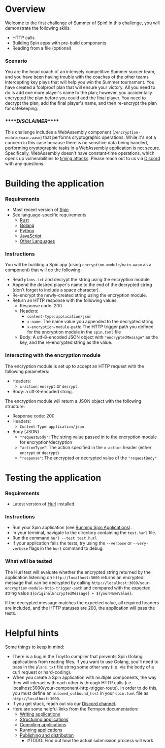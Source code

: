 # Overview 

Welcome to the first challenge of Summer of Spin! In this challenge, you will demonstrate the following skills:

- HTTP calls
- Building Spin apps with pre-build components
- Reading from a file (optional)

### Scenario

You are the head coach of an intensely competitive Summer soccer team, and you have been having trouble with the coaches of the other teams intercepting key plays that will help you win the Summer tournament. You have created a foolproof plan that will ensure your victory. All you need to do is add one more player's name to the plan; however, you accidentally encrypted the plan before you could add the final player. You need to decrypt the plan, add the final player's name, and then re-encrypt the plan for safekeeping.


### \*\*\*\**DISCLAIMER*\*\*\*\*

This challenge includes a WebAssembly component (`/encryption-module/main.wasm`) that performs cryptographic operations. While it's not a concern in this case because there is no sensitive data being handled, performing cryptographic tasks in a WebAssembly application is not secure. Specifically, WebAssembly doesn't have constant-time operations, which opens up vulnerabilities to [timing attacks](https://en.m.wikipedia.org/wiki/Timing_attack). Please reach out to us via [Discord](https://www.fermyon.com/blog/fermyon-discord) with any questions. 

# Building the application

### Requirements

- Most recent version of [Spin](https://developer.fermyon.com/spin/v2/install)
- See language-specific requirements
    - [Rust](https://developer.fermyon.com/spin/v2/rust-components)
    - [Golang](https://developer.fermyon.com/spin/v2/go-components)
    - [Python](https://developer.fermyon.com/spin/v2/python-components)
    - [JavaScript](https://developer.fermyon.com/spin/v2/javascript-components)
    - [Other Languages](https://developer.fermyon.com/spin/v2/other-languages)

### Instructions

You will be building a Spin app (using `encryption-module/main.wasm` as a component) that will do the following:

- Read `plans.txt` and decrypt the string using the encryption module.
- Append the desired player's name to the end of the decrypted string (don't forget to include a space character).
- Re-encrypt the newly-created string using the encryption module.
- Return an HTTP response with the following values:
    - Response code: 200
    - Headers:
        - `content-type`: `application/json`
        - `x-name`: The name value you appended to the decrypted string
        - `x-encryption-module-path`: The HTTP trigger path you defined for the encryption module in the `spin.toml` file
    - Body: A utf-8-encoded JSON object with `"encryptedMessage"` as the key, and the re-encrypted string as the value.

### Interacting with the encryption module

The encryption module is set up to accept an HTTP request with the following parameters: 

- Headers:
    - `x-action`: `encrypt` or `decrypt`. 
- Body: a utf-8-encoded string.

The encryption module will return a JSON object with the following structure:
- Response code: 200
- Headers:
    - `Content-Type`: `application/json`
- Body (JSON)
    - `"requestBody"`: The string value passed in to the encryption module for encryption/decryption
    - `"actionType"`: The action specified in the `x-action` header (either `encrypt` or `decrypt`)
    - `"response"`: The encrypted or decrypted value of the `"requestBody"`

# Testing the application

### Requirements
- Latest version of [Hurl](https://hurl.dev/) installed

### Instructions

- Run your Spin application (see [Running Spin Applications](https://developer.fermyon.com/spin/v2/running-apps)). 
- In your terminal, navigate to the directory containing the `test.hurl` file. 
- Run the command `hurl --test test.hurl`
- If your application fails the tests, try using the `--verbose` or `--very-verbose` flags in the `hurl` command to debug.

### What will be tested

The Hurl test will evaluate whether the encrypted string returned by the application listening on `http://localhost:3000` returns an encrypted message that can be decrypted by calling `http://localhost:3000/your-encryption-module-http-trigger-path` and compared with the expected string value `${originalEncryptedMessage} + ${yourNameValue}`. 

If the decrypted message matches the expected value, all required headers are included, and the HTTP statuses are 200, the application will pass the tests.

# Helpful hints

Some things to keep in mind:
- There is a bug in the TinyGo compiler that prevents Spin Golang applications from reading files. If you want to use Golang, you'll need to pass in the `plans.txt` file string some other way (i.e. via the body of a curl request or hard-coding).
- When you create a Spin application with multiple components, the way they will interact with each other is through HTTP calls (i.e. localhost:3000/your-component-http-trigger-route). In order to do this, you must define an `allowed_outbound_host` in your `spin.toml` file as `http://localhost:3000`.
- If you get stuck, reach out via our [Discord channel](https://www.fermyon.com/blog/fermyon-discord).
- Here are some helpful links from the Fermyon documentation:
    - [Writing applications](https://developer.fermyon.com/spin/v2/writing-apps)
    - [Structuring applications](https://developer.fermyon.com/spin/v2/spin-application-structure)
    - [Compiling applications](https://developer.fermyon.com/spin/v2/build)
    - [Running applications](https://developer.fermyon.com/spin/v2/running-apps)
    - [Publishing and distribution](https://developer.fermyon.com/spin/v2/distributing-apps)
        - #TODO: Find out how the actual submission process will work